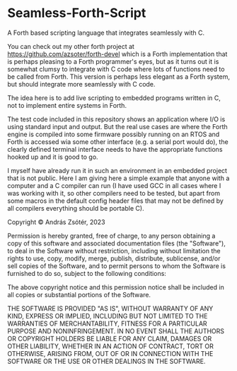 # Seamless-Forth-Script
 A Forth based scripting language that integrates seamlessly with C.

You can check out my other forth project at https://github.com/azsoter/forth-devel
which is a Forth implementation that is perhaps pleasing to a Forth programmer's eyes,
but as it turns out it is somewhat clumsy to integrate with C code where lots of
functions need to be called from Forth.
This version is perhaps less elegant as a Forth system, but should integrate
more seamlessly with C code.

The idea here is to add live scripting to embedded programs written in C,
not to implement entire systems in Forth.

The test code included in this repository shows an application where I/O is using
standard input and output.
But the real use cases are where the Forth engine is compiled into some firmware
possibly running on an RTOS and Forth is accessed wia some other interface
(e.g. a serial port would do), the clearly defined terminal interface needs
to have the appropriate functions hooked up and it is good to go.

I myself have already run it in such an environment in an embedded project
that is not public.
Here I am giving here a simple example that anyone with a computer and a
C compiler can run (I have used GCC in all cases where I was working with it,
so other compilers need to be tested, but apart from some macros in the default
config header files that may not be defined by all compilers everything
should be portable C).

Copyright © András Zsótér, 2023

Permission is hereby granted, free of charge, to any person obtaining a copy
of this software and associated documentation files (the "Software"), to deal
in the Software without restriction, including without limitation the rights
to use, copy, modify, merge, publish, distribute, sublicense, and/or sell
copies of the Software, and to permit persons to whom the Software is
furnished to do so, subject to the following conditions:

The above copyright notice and this permission notice shall be included in
all copies or substantial portions of the Software.

THE SOFTWARE IS PROVIDED "AS IS", WITHOUT WARRANTY OF ANY KIND, EXPRESS OR
IMPLIED, INCLUDING BUT NOT LIMITED TO THE WARRANTIES OF MERCHANTABILITY,
FITNESS FOR A PARTICULAR PURPOSE AND NONINFRINGEMENT. IN NO EVENT SHALL THE
AUTHORS OR COPYRIGHT HOLDERS BE LIABLE FOR ANY CLAIM, DAMAGES OR OTHER
LIABILITY, WHETHER IN AN ACTION OF CONTRACT, TORT OR OTHERWISE, ARISING FROM,
OUT OF OR IN CONNECTION WITH THE SOFTWARE OR THE USE OR OTHER DEALINGS IN
THE SOFTWARE.
